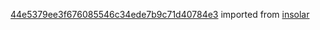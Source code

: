 [44e5379ee3f676085546c34ede7b9c71d40784e3](https://github.com/insolar/insolar/commit/44e5379ee3f676085546c34ede7b9c71d40784e3) imported from [insolar](https://github.com/insolar/insolar)

